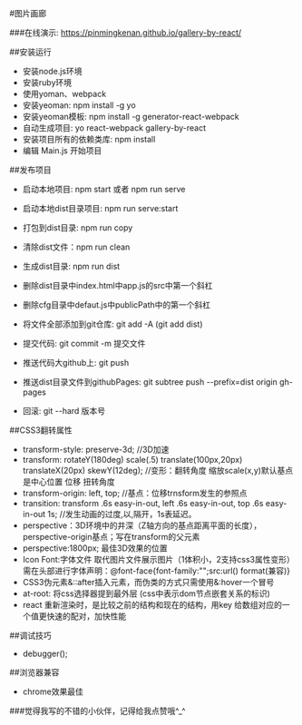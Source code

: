 #图片画廊

###在线演示: https://pinmingkenan.github.io/gallery-by-react/

##安装运行

* 安装node.js环境
* 安装ruby环境
* 使用yoman、webpack
* 安装yeoman: npm install -g yo
* 安装yeoman模板: npm install -g generator-react-webpack
* 自动生成项目: yo react-webpack gallery-by-react 
* 安装项目所有的依赖类库: npm install 
* 编辑 Main.js 开始项目

##发布项目

* 启动本地项目: npm start 或者 npm run serve
* 启动本地dist目录项目: npm run serve:start
* 打包到dist目录: npm run copy
* 清除dist文件：npm run clean
* 生成dist目录: npm run dist

* 删除dist目录中index.html中app.js的src中第一个斜杠
* 删除cfg目录中defaut.js中publicPath中的第一个斜杠

* 将文件全部添加到git仓库: git add -A  (git add dist)
* 提交代码: git commit -m 提交文件
* 推送代码大github上: git push
* 推送dist目录文件到githubPages: git subtree push --prefix=dist origin gh-pages 
* 回滚: git --hard 版本号

##CSS3翻转属性

* transform-style: preserve-3d; //3D加速
* transform: rotateY(180deg) scale(.5) translate(100px,20px) translateX(20px) skewY(12deg); //变形：翻转角度 缩放scale(x,y)默认基点是中心位置 位移 扭转角度
* transform-origin: left, top; //基点：位移trnsform发生的参照点
* transition: transform .6s easy-in-out, left .6s easy-in-out, top .6s easy-in-out 1s; //发生动画的过度,以,隔开，1s表延迟。
* perspective：3D环境中的井深（Z轴方向的基点距离平面的长度），perspective-origin基点；写在transform的父元素
* perspective:1800px; 最佳3D效果的位置
* Icon Font:字体文件 取代图片文件展示图片（1体积小，2支持css3属性变形）需在头部进行字体声明：@font-face{font-family:"";src:url() format(兼容)}
* CSS3伪元素&::after插入元素，而伪类的方式只需使用&:hover一个冒号
* at-root: 将css选择器提到最外层 (css中表示dom节点嵌套关系的标识)
* react 重新渲染时，是比较之前的结构和现在的结构，用key 给数组对应的一个值更快速的配对，加快性能

##调试技巧

* debugger();

##浏览器兼容
* chrome效果最佳

###觉得我写的不错的小伙伴，记得给我点赞哦^_^
